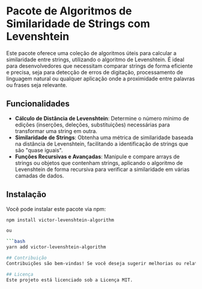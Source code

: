 # Pacote de Algoritmos de Similaridade de Strings com Levenshtein

Este pacote oferece uma coleção de algoritmos úteis para calcular a similaridade entre strings, utilizando o algoritmo de Levenshtein. É ideal para desenvolvedores que necessitam comparar strings de forma eficiente e precisa, seja para detecção de erros de digitação, processamento de linguagem natural ou qualquer aplicação onde a proximidade entre palavras ou frases seja relevante.

## Funcionalidades

- **Cálculo de Distância de Levenshtein**: Determine o número mínimo de edições (inserções, deleções, substituições) necessárias para transformar uma string em outra.
- **Similaridade de Strings**: Obtenha uma métrica de similaridade baseada na distância de Levenshtein, facilitando a identificação de strings que são "quase iguais".
- **Funções Recursivas e Avançadas**: Manipule e compare arrays de strings ou objetos que contenham strings, aplicando o algoritmo de Levenshtein de forma recursiva para verificar a similaridade em várias camadas de dados.
  
## Instalação

Você pode instalar este pacote via npm:

```bash
npm install victor-levenshtein-algorithm

ou

```bash
yarn add victor-levenshtein-algorithm

## Contribuição
Contribuições são bem-vindas! Se você deseja sugerir melhorias ou relatar problemas, por favor, abra uma issue ou envie um pull request.

## Licença
Este projeto está licenciado sob a Licença MIT.